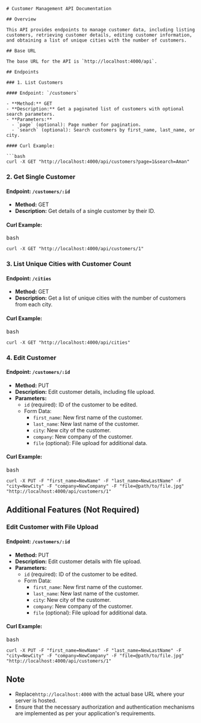 <pre><div class="bg-black rounded-md"><div class="p-4 overflow-y-auto"><code class="!whitespace-pre hljs language-markdown"><span class="hljs-section"># Customer Management API Documentation</span>

<span class="hljs-section">## Overview</span>

This API provides endpoints to manage customer data, including listing customers, retrieving customer details, editing customer information, and obtaining a list of unique cities with the number of customers.

<span class="hljs-section">## Base URL</span>

The base URL for the API is <span class="hljs-code">`http://localhost:4000/api`</span>.

<span class="hljs-section">## Endpoints</span>

<span class="hljs-section">### 1. List Customers</span>

<span class="hljs-section">#### Endpoint: `/customers`</span>

<span class="hljs-bullet">-</span> <span class="hljs-strong">**Method:**</span> GET
<span class="hljs-bullet">-</span> <span class="hljs-strong">**Description:**</span> Get a paginated list of customers with optional search parameters.
<span class="hljs-bullet">-</span> <span class="hljs-strong">**Parameters:**</span>
<span class="hljs-bullet">  -</span> <span class="hljs-code">`page`</span> (optional): Page number for pagination.
<span class="hljs-bullet">  -</span> <span class="hljs-code">`search`</span> (optional): Search customers by first<span class="hljs-emphasis">_name, last_</span>name, or city.

<span class="hljs-section">#### Curl Example:</span>

<span class="hljs-code">```bash
curl -X GET "http://localhost:4000/api/customers?page=1&search=Aman"
</span></code></div></div></pre>

### 2. Get Single Customer

#### Endpoint: `/customers/:id`

* **Method:** GET
* **Description:** Get details of a single customer by their ID.

#### Curl Example:

<pre><div class="bg-black rounded-md"><div class="flex items-center relative text-gray-200 bg-gray-800 gizmo:dark:bg-token-surface-primary px-4 py-2 text-xs font-sans justify-between rounded-t-md"><span>bash</span></div></div></pre>

<pre><div class="bg-black rounded-md"><div class="p-4 overflow-y-auto"><code class="!whitespace-pre hljs language-bash">curl -X GET <span class="hljs-string">"http://localhost:4000/api/customers/1"</span>
</code></div></div></pre>

### 3. List Unique Cities with Customer Count

#### Endpoint: `/cities`

* **Method:** GET
* **Description:** Get a list of unique cities with the number of customers from each city.

#### Curl Example:

<pre><div class="bg-black rounded-md"><div class="flex items-center relative text-gray-200 bg-gray-800 gizmo:dark:bg-token-surface-primary px-4 py-2 text-xs font-sans justify-between rounded-t-md"><span>bash</span></div></div></pre>

<pre><div class="bg-black rounded-md"><div class="p-4 overflow-y-auto"><code class="!whitespace-pre hljs language-bash">curl -X GET <span class="hljs-string">"http://localhost:4000/api/cities"</span>
</code></div></div></pre>

### 4. Edit Customer

#### Endpoint: `/customers/:id`

* **Method:** PUT
* **Description:** Edit customer details, including file upload.
* **Parameters:**
  * `id` (required): ID of the customer to be edited.
  * Form Data:
    * `first_name`: New first name of the customer.
    * `last_name`: New last name of the customer.
    * `city`: New city of the customer.
    * `company`: New company of the customer.
    * `file` (optional): File upload for additional data.

#### Curl Example:

<pre><div class="bg-black rounded-md"><div class="flex items-center relative text-gray-200 bg-gray-800 gizmo:dark:bg-token-surface-primary px-4 py-2 text-xs font-sans justify-between rounded-t-md"><span>bash</span></div></div></pre>

<pre><div class="bg-black rounded-md"><div class="p-4 overflow-y-auto"><code class="!whitespace-pre hljs language-bash">curl -X PUT -F <span class="hljs-string">"first_name=NewName"</span> -F <span class="hljs-string">"last_name=NewLastName"</span> -F <span class="hljs-string">"city=NewCity"</span> -F <span class="hljs-string">"company=NewCompany"</span> -F <span class="hljs-string">"file=@path/to/file.jpg"</span> <span class="hljs-string">"http://localhost:4000/api/customers/1"</span>
</code></div></div></pre>

## Additional Features (Not Required)

### Edit Customer with File Upload

#### Endpoint: `/customers/:id`

* **Method:** PUT
* **Description:** Edit customer details with file upload.
* **Parameters:**
  * `id` (required): ID of the customer to be edited.
  * Form Data:
    * `first_name`: New first name of the customer.
    * `last_name`: New last name of the customer.
    * `city`: New city of the customer.
    * `company`: New company of the customer.
    * `file` (optional): File upload for additional data.

#### Curl Example:

<pre><div class="bg-black rounded-md"><div class="flex items-center relative text-gray-200 bg-gray-800 gizmo:dark:bg-token-surface-primary px-4 py-2 text-xs font-sans justify-between rounded-t-md"><span>bash</span></div></div></pre>

<pre><div class="bg-black rounded-md"><div class="p-4 overflow-y-auto"><code class="!whitespace-pre hljs language-bash">curl -X PUT -F <span class="hljs-string">"first_name=NewName"</span> -F <span class="hljs-string">"last_name=NewLastName"</span> -F <span class="hljs-string">"city=NewCity"</span> -F <span class="hljs-string">"company=NewCompany"</span> -F <span class="hljs-string">"file=@path/to/file.jpg"</span> <span class="hljs-string">"http://localhost:4000/api/customers/1"</span>
</code></div></div></pre>

## Note

* Replace`http://localhost:4000` with the actual base URL where your server is hosted.
* Ensure that the necessary authorization and authentication mechanisms are implemented as per your application's requirements.
